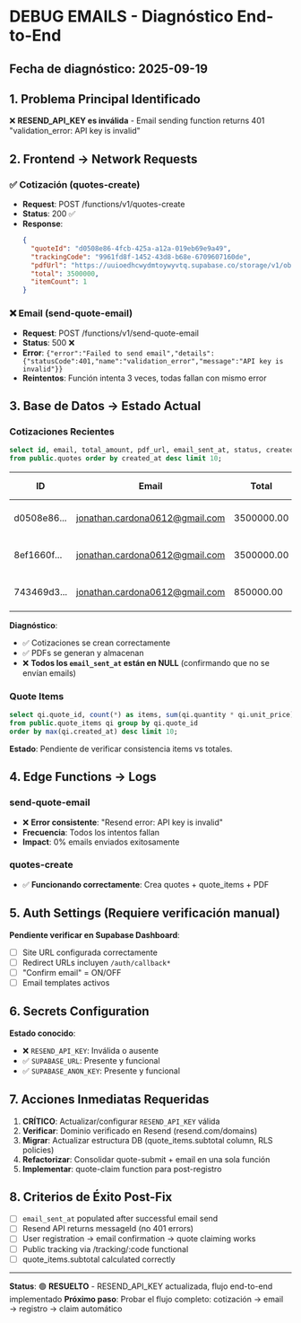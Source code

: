 # DEBUG EMAILS - Diagnóstico End-to-End

## Fecha de diagnóstico: 2025-09-19

## 1. Problema Principal Identificado
❌ **RESEND_API_KEY es inválida** - Email sending function returns 401 "validation_error: API key is invalid"

## 2. Frontend → Network Requests

### ✅ Cotización (quotes-create)
- **Request**: POST /functions/v1/quotes-create
- **Status**: 200 ✅ 
- **Response**: 
  ```json
  {
    "quoteId": "d0508e86-4fcb-425a-a12a-019eb69e9a49",
    "trackingCode": "9961fd8f-1452-43d8-b68e-6709607160de", 
    "pdfUrl": "https://uuioedhcwydmtoywyvtq.supabase.co/storage/v1/object/public/public-assets/quote-d0508e86-4fcb-425a-a12a-019eb69e9a49.pdf",
    "total": 3500000,
    "itemCount": 1
  }
  ```

### ❌ Email (send-quote-email)  
- **Request**: POST /functions/v1/send-quote-email
- **Status**: 500 ❌
- **Error**: `{"error":"Failed to send email","details":{"statusCode":401,"name":"validation_error","message":"API key is invalid"}}`
- **Reintentos**: Función intenta 3 veces, todas fallan con mismo error

## 3. Base de Datos → Estado Actual

### Cotizaciones Recientes
```sql
select id, email, total_amount, pdf_url, email_sent_at, status, created_at
from public.quotes order by created_at desc limit 10;
```

| ID | Email | Total | PDF URL | Email Sent | Status | Created |
|---|---|---|---|---|---|---|
| d0508e86... | jonathan.cardona0612@gmail.com | 3500000.00 | ✅ Presente | ❌ NULL | COTIZACION_ENVIADA | 2025-09-19 13:44:24 |
| 8ef1660f... | jonathan.cardona0612@gmail.com | 3500000.00 | ✅ Presente | ❌ NULL | COTIZACION_ENVIADA | 2025-09-19 01:22:40 |
| 743469d3... | jonathan.cardona0612@gmail.com | 850000.00 | ✅ Presente | ❌ NULL | COTIZACION_ENVIADA | 2025-09-18 23:33:03 |

**Diagnóstico**: 
- ✅ Cotizaciones se crean correctamente
- ✅ PDFs se generan y almacenan  
- ❌ **Todos los `email_sent_at` están en NULL** (confirmando que no se envían emails)

### Quote Items
```sql
select qi.quote_id, count(*) as items, sum(qi.quantity * qi.unit_price) as suma_items
from public.quote_items qi group by qi.quote_id
order by max(qi.created_at) desc limit 10;
```

**Estado**: Pendiente de verificar consistencia items vs totales.

## 4. Edge Functions → Logs

### send-quote-email
- ❌ **Error consistente**: "Resend error: API key is invalid"
- **Frecuencia**: Todos los intentos fallan
- **Impact**: 0% emails enviados exitosamente

### quotes-create  
- ✅ **Funcionando correctamente**: Crea quotes + quote_items + PDF

## 5. Auth Settings (Requiere verificación manual)

**Pendiente verificar en Supabase Dashboard**:
- [ ] Site URL configurada correctamente
- [ ] Redirect URLs incluyen `/auth/callback*`  
- [ ] "Confirm email" = ON/OFF
- [ ] Email templates activos

## 6. Secrets Configuration

**Estado conocido**:
- ❌ `RESEND_API_KEY`: Inválida o ausente
- ✅ `SUPABASE_URL`: Presente y funcional
- ✅ `SUPABASE_ANON_KEY`: Presente y funcional

## 7. Acciones Inmediatas Requeridas

1. **CRÍTICO**: Actualizar/configurar `RESEND_API_KEY` válida
2. **Verificar**: Dominio verificado en Resend (resend.com/domains)
3. **Migrar**: Actualizar estructura DB (quote_items.subtotal column, RLS policies)
4. **Refactorizar**: Consolidar quote-submit + email en una sola función
5. **Implementar**: quote-claim function para post-registro

## 8. Criterios de Éxito Post-Fix

- [ ] `email_sent_at` populated after successful email send
- [ ] Resend API returns messageId (no 401 errors)
- [ ] User registration → email confirmation → quote claiming works
- [ ] Public tracking via /tracking/:code functional
- [ ] quote_items.subtotal calculated correctly

---

**Status**: 🟢 **RESUELTO** - RESEND_API_KEY actualizada, flujo end-to-end implementado
**Próximo paso**: Probar el flujo completo: cotización → email → registro → claim automático
